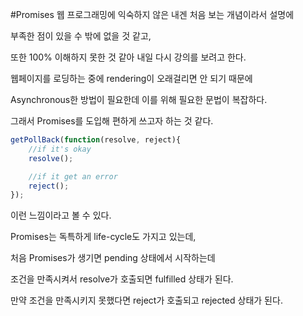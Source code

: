 #Promises
웹 프로그래밍에 익숙하지 않은 내겐 처음 보는 개념이라서 설명에 

부족한 점이 있을 수 밖에 없을 것 같고,

또한 100% 이해하지 못한 것 같아 내일 다시 강의를 보려고 한다. 

웹페이지를 로딩하는 중에 rendering이 오래걸리면 안 되기 때문에 

Asynchronous한 방법이 필요한데 이를 위해 필요한 문법이 복잡하다. 

그래서 Promises를 도입해 편하게 쓰고자 하는 것 같다. 

```javascript
getPollBack(function(resolve, reject){
	//if it's okay 
	resolve();

	//if it get an error
	reject();
});
```

이런 느낌이라고 볼 수 있다. 

Promises는 독특하게 life-cycle도 가지고 있는데, 

처음 Promises가 생기면 pending 상태에서 시작하는데 

조건을 만족시켜서 resolve가 호출되면 fulfilled 상태가 된다. 

만약 조건을 만족시키지 못했다면 reject가 호출되고 rejected 상태가 된다. 